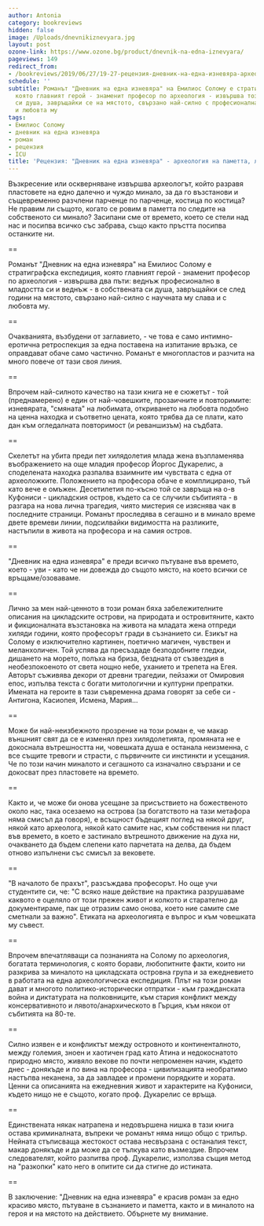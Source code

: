 ```yaml
---
author: Antonia
category: bookreviews
hidden: false
image: /Uploads/dnevnikiznevyara.jpg
layout: post
ozone-link: https://www.ozone.bg/product/dnevnik-na-edna-iznevyara/
pageviews: 149
redirect_from:
- /bookreviews/2019/06/27/19-27-рецензия-дневник-на-една-изневяра-археология-на-паметта-любовта-и-времето
schedule: ''
subtitle: Романът "Дневник на една изневяра" на Емилиос Солому е стратиграфска експедиция,
  която главният герой - знаменит професор по археология - извършва този път в собствената
  си душа, завръщайки се на мястото, свързано най-силно с професионалната му слава
  и любовта му
tags:
- Емилиос Солому
- дневник на една изневяра
- роман
- рецензия
- ICU
title: 'Рецензия: "Дневник на една изневяра" - археология на паметта, любовта и времето'
---
```


Възкресение или оскверняване извършва археологът, който разравя пластовете на едно далечно и чуждо минало, за да го възстанови и същевременно разчлени парченце по парченце, костица по костица? Не правим ли същото, когато се ровим в паметта по следите на собственото си минало? Засипани сме от времето, което се стели над нас и посипва всичко със забрава, също както пръстта посипва останките ни. 

\==

Романът "Дневник на една изневяра" на Емилиос Солому е стратиграфска експедиция, която главният герой - знаменит професор по археология - извършва два пъти: веднъж професионално в младостта си и веднъж - в собствената си душа, завръщайки се след години на мястото, свързано най-силно с научната му слава и с любовта му. 

\==

Очакванията, възбудени от заглавието, - че това е само интимно-еротична ретроспекция за една поставена на изпитание връзка, се оправдават обаче само частично. Романът е многопластов и разчита на много повече от тази своя линия. 

\==

Впрочем най-силното качество на тази книга не е сюжетът - той (преднамерено) е един от най-човешките, прозаичните и повторимите: изневярата, "смяната" на любимата, откриването на любовта подобно на ценна находка и съответно цената, която трябва да се плати, като дан към огледалната повторимост (и реваншизъм) на съдбата. 

\==

Скелетът на убита преди пет хилядолетия млада жена възпламенява въображението на още младия професор Йоргос Дукарелис, а споделената находка разпалва взаимните им чувствата с една от археоложките. Положението на професора обаче е комплицирано, тъй като вече е омъжен. Десетилетия по-късно той се завръща на о-в Куфониси - цикладския остров, където са се случили събитията - в разгара на нова лична трагедия, чиято мистерия се изяснява чак в последните страници. Романът проследява в сегашно и в минало време двете времеви линии, подсилвайки видимостта на разликите, настъпили в живота на професора и на самия остров. 

\==

"Дневник на една изневяра" е преди всичко пътуване във времето, което - уви - като че ни довежда до същото място, на което всички се връщаме/озоваваме. 

\==

Лично за мен най-ценното в този роман бяха забележителните описания на цикладските острови, на природата и островитяните, както и фикционалната възстановка на живота на младата жена отпреди хиляди години, която професорът гради в съзнанието си. Езикът на Солому е изключително картинен, поетично магичен, чувствен и меланхоличен. Той успява да пресъздаде безподобните гледки, дишането на морето, полъха на бриза, бездната от съзвездия в необезпокоеното от света нощно небе, уханието и трепета на Егея. Авторът съживява декори от древни трагедии, пейзажи от Омировия епос, изпълва текста с богати митологични и културни препратки. Имената на героите в тази съвременна драма говорят за себе си - Антигона, Касиопея, Исмена, Мария... 

\==

Може би най-неизбежното прозрение на този роман е, че макар външният свят да се е изменял през хилядолетията, промяната не е докоснала вътрешността ни, човешката душа е останала неизменна, с все същите тревоги и страсти, с първичните си инстинкти и усещания. Че по този начин миналото и сегашното са изначално свързани и се докосват през пластовете на времето. 

\==

Както и, че може би онова усещане за присъствието на божественото около нас, така осезаемо на острова (за богатството на тази метафора няма смисъл да говоря), е всъщност бъдещият поглед на някой друг, някой като археолога, някой като самите нас, към собствения ни пласт във времето, в което е застинало вътрешното движение на духа ни, очакването да бъдем слепени като парчетата на делва, да бъдем отново изпълнени със смисъл за вековете. 

\==

"В началото бе прахът", разсъждава професорът. Но още учи студентите си, че: "С всяко наше действие на практика разрушаваме каквото е оцеляло от този прежен живот и колкото и старателно да документираме, пак ще отразим само онова, което ние самите сме сметнали за важно". Етиката на археологията е въпрос и към човешката му съвест. 

\==

Впрочем впечатляващи са познанията на Солому по археология, богатата терминология, с която борави, любопитните факти, които ни разкрива за миналото на цикладската островна група и за ежедневието в работата на една археологическа експедиция. Плът на този роман дават и многото политико-исторически отпратки - към гражданската война и диктатурата на полковниците, към стария конфликт между консервативното и лявото/анархическото в Гърция, към някои от събитията на 80-те. 

\==

Силно изявен е и конфликтът между островното и континенталното, между големия, зноен и хаотичен град като Атина и недокоснатото природно място, живяло векове по почти непроменен начин, където днес - донякъде и по вина на професора - цивилизацията необратимо настъпва неканена, за да завладее и промени порядките и хората. Ценни са описанията на ежедневния живот и характерите на Куфониси, където нищо не е същото, когато проф. Дукарелис се връща. 

\==

Единствената някак натрапена и недовършена нишка в тази книга остава криминалната, въпреки че романът няма нищо общо с трилър. Нейната стъписваща жестокост остава несвързана с останалия текст, макар донякъде и да може да се тълкува като възмездие. Впрочем следователят, който разпитва проф. Дукарелис, използва същия метод на "разкопки" като него в опитите си да стигне до истината. 

\==

В заключение: "Дневник на една изневяра" е красив роман за едно красиво място, пътуване в съзнанието и паметта, както и в миналото на героя и на мястото на действието. Обърнете му внимание.
